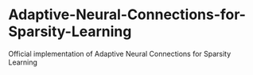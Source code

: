 # Adaptive-Neural-Connections-for-Sparsity-Learning
Official implementation of Adaptive Neural Connections for Sparsity Learning
